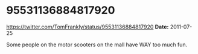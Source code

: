 # 95531136884817920
https://twitter.com/TomFrankly/status/95531136884817920
**Date:** 2011-07-25

Some people on the motor scooters on the mall have WAY too much fun.
